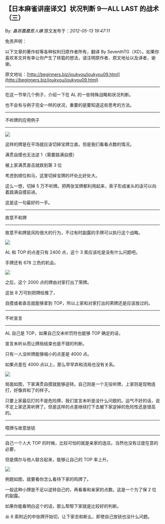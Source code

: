 ## 【日本麻雀讲座译文】状况判断 9—ALL LAST 的战术（三）

By: _鑫哥蠢蠢惹人嫌_ 原文发布于：_2012-05-13 19:47:11_

免责声明：

以下文章的著作权等各种权利归原作者所有，翻译 By
SeventhTG（XD）。如果你喜欢本文并有幸让你产生了转载的想法，请注明原作者、原文地址以及译者，谢谢。

原文地址：[http://beginners.biz/joukyou/joukyou09.html](http://beginners.biz/joukyou/joukyou09.html)

---

在这一节举几个例子，介绍一下在 AL 的一些特殊战略和状况判断。

也不会有与例子完全一样的状况，重要的是要知道这些思考的方法。

---

不听牌的应用例子

---

![](http://s4.sinaimg.cn/middle/7f78b76fhbfe99cbbeb33&690)

这样的牌是在平场就应该切掉宝牌立直。但是我们看看点数的情况。

满贯自摸也无法逆 1（需要跳满自摸）

被上家满贯直击就跌到第 3 位

考虑到顺位和马，这里切掉宝牌的坏处比好处大。

这么一想，切掉 5 万不听牌。把两张宝牌都利用起来，索子形成雀头的话可以向着跳满自摸前进。

这是这一句最好的一手。

---

故意不和牌

---

故意不和牌是风险很大的行为，不过有时副露的手牌可以执行这个战略。

![](http://s8.sinaimg.cn/middle/7f78b76fh799760e6a8a7&690)

AL 和 TOP 的点差只有 2400 点，这个 3 索应该吃是没有什么问题吧。

手牌还有 678 三色的机会。

![](http://s11.sinaimg.cn/middle/7f78b76fhbfe9cea3a33a&690)

之后，这个 2000 点的牌由对家打出了荣牌。

这张 8 万可别把牌给推了，

自摸或者直击就能够拿到 TOP，所以上家和对家打出的荣牌还是应该放过的。

---

不听宣言

---

AL 自己是 TOP，如果自己交未听罚符也能够 TOP 确定的话，

宣言未听从而让牌局结束也是不错的判断。

只有一人没听牌能够缩小的点差是 4000 点。

如果点差在 4000 点以上，那么早早弃和流局也没有关系。

![](http://s16.sinaimg.cn/middle/7f78b76fhbfe9eccc818f&690)

局面如图，下家满贯自摸就能够逆转。自己则是一个无役听牌，上家则是现物连打，好像弃和了的样子。

只要上家最后打的不是危险牌，我们宣言未听是没什么问题的。运气不好的话，说不定上家还真听牌了。但是这样的点差继续打下去被下家逆掉的危险性还是很高的。

---

喂牌与故意放铳

---

自己一个人大 TOP 的时候，比较可怕的就是亲家的连庄。当然也没有过度在意的必要，

但是偶尔与他人联合起来，能够让自己的 TOP 率上升。

![](http://s2.sinaimg.cn/middle/7f78b76fhbfea0ea187b1&690)

例题如图，就要看你怎么看待下家的鸣牌了。

一般这种小牌是不足以逆转自己的，再看看和亲家的点数。这是一个为了保 2 位的副露。

如果你能看明白这个的话，那么帮帮下家就是比较好的判断。

从 6 索附近的中张牌开始切，让下家去和断幺，即使自己放铳也没什么问题。
